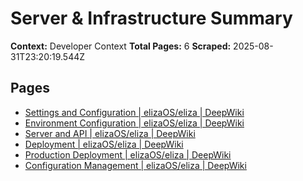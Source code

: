 # Server & Infrastructure Summary

**Context:** Developer Context
**Total Pages:** 6
**Scraped:** 2025-08-31T23:20:19.544Z

## Pages

- [Settings and Configuration | elizaOS/eliza | DeepWiki](https://deepwiki.com/elizaOS/eliza/2.5-settings-and-configuration)
- [Environment Configuration | elizaOS/eliza | DeepWiki](https://deepwiki.com/elizaOS/eliza/3.4-environment-configuration)
- [Server and API | elizaOS/eliza | DeepWiki](https://deepwiki.com/elizaOS/eliza/7-server-and-api)
- [Deployment | elizaOS/eliza | DeepWiki](https://deepwiki.com/elizaOS/eliza/9-deployment)
- [Production Deployment | elizaOS/eliza | DeepWiki](https://deepwiki.com/elizaOS/eliza/9.2-production-deployment)
- [Configuration Management | elizaOS/eliza | DeepWiki](https://deepwiki.com/elizaOS/eliza/9.3-configuration-management)
